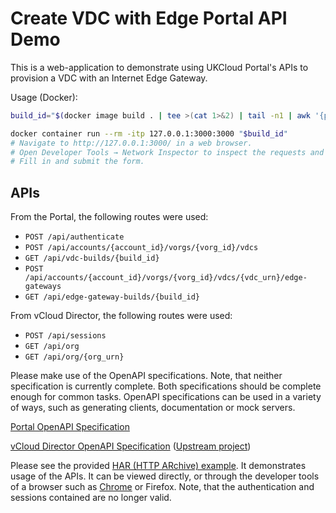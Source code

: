 # Create VDC with Edge Portal API Demo

This is a web-application to demonstrate using UKCloud Portal's APIs to
provision a VDC with an Internet Edge Gateway.

Usage (Docker):

```bash
build_id="$(docker image build . | tee >(cat 1>&2) | tail -n1 | awk '{print $NF}')"

docker container run --rm -itp 127.0.0.1:3000:3000 "$build_id"
# Navigate to http://127.0.0.1:3000/ in a web browser.
# Open Developer Tools → Network Inspector to inspect the requests and responses.
# Fill in and submit the form.
```

## APIs

From the Portal, the following routes were used:

- `POST /api/authenticate`
- `POST /api/accounts/{account_id}/vorgs/{vorg_id}/vdcs`
- `GET /api/vdc-builds/{build_id}`
- `POST /api/accounts/{account_id}/vorgs/{vorg_id}/vdcs/{vdc_urn}/edge-gateways`
- `GET /api/edge-gateway-builds/{build_id}`

From vCloud Director, the following routes were used:

- `POST /api/sessions`
- `GET /api/org`
- `GET /api/org/{org_urn}`

Please make use of the OpenAPI specifications. Note, that neither specification
is currently complete. Both specifications should be complete enough for common
tasks. OpenAPI specifications can be used in a variety of ways, such as
generating clients, documentation or mock servers.

[Portal OpenAPI Specification](docs/portal-api/openapi.json)

[vCloud Director OpenAPI Specification](https://raw.githubusercontent.com/UKCloud/vcloud-rest-openapi/1.0.0/website/32.0.json)
([Upstream project](https://github.com/ccouzens/vcloud-rest-openapi))

Please see the provided [HAR (HTTP ARchive) example](example.har). It
demonstrates usage of the APIs. It can be viewed directly, or through the
developer tools of a browser such as
[Chrome](https://developers.google.com/web/updates/2017/08/devtools-release-notes#har-imports)
or Firefox. Note, that the authentication and sessions contained are no longer
valid.
